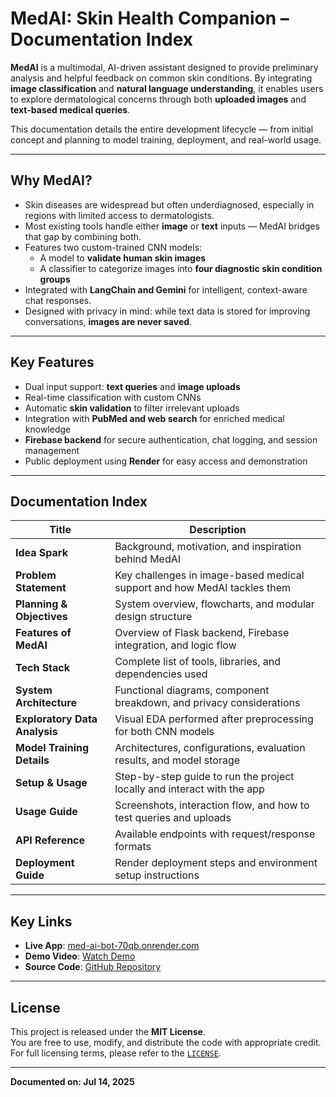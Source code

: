 # MedAI: Skin Health Companion – Documentation Index  

**MedAI** is a multimodal, AI-driven assistant designed to provide preliminary analysis and helpful feedback on common skin conditions. By integrating **image classification** and **natural language understanding**, it enables users to explore dermatological concerns through both **uploaded images** and **text-based medical queries**.

This documentation details the entire development lifecycle — from initial concept and planning to model training, deployment, and real-world usage.

---

## Why MedAI?

* Skin diseases are widespread but often underdiagnosed, especially in regions with limited access to dermatologists.
* Most existing tools handle either **image** or **text** inputs — MedAI bridges that gap by combining both.
* Features two custom-trained CNN models:
  * A model to **validate human skin images**
  * A classifier to categorize images into **four diagnostic skin condition groups**
* Integrated with **LangChain and Gemini** for intelligent, context-aware chat responses.
* Designed with privacy in mind: while text data is stored for improving conversations, **images are never saved**.

---

## Key Features

* Dual input support: **text queries** and **image uploads**
* Real-time classification with custom CNNs
* Automatic **skin validation** to filter irrelevant uploads
* Integration with **PubMed and web search** for enriched medical knowledge
* **Firebase backend** for secure authentication, chat logging, and session management
* Public deployment using **Render** for easy access and demonstration

---

## Documentation Index

| Title                         | Description                                                              |
| ----------------------------- | ------------------------------------------------------------------------ |
| **Idea Spark**                | Background, motivation, and inspiration behind MedAI                     |
| **Problem Statement**         | Key challenges in image-based medical support and how MedAI tackles them |
| **Planning & Objectives**     | System overview, flowcharts, and modular design structure                |
| **Features of MedAI**         | Overview of Flask backend, Firebase integration, and logic flow          |
| **Tech Stack**                | Complete list of tools, libraries, and dependencies used                 |
| **System Architecture**       | Functional diagrams, component breakdown, and privacy considerations     |
| **Exploratory Data Analysis** | Visual EDA performed after preprocessing for both CNN models             |
| **Model Training Details**    | Architectures, configurations, evaluation results, and model storage     |
| **Setup & Usage**             | Step-by-step guide to run the project locally and interact with the app  |
| **Usage Guide**               | Screenshots, interaction flow, and how to test queries and uploads       |
| **API Reference**             | Available endpoints with request/response formats                        |
| **Deployment Guide**          | Render deployment steps and environment setup instructions               |

---

## Key Links

* **Live App**: [med-ai-bot-70qb.onrender.com](https://med-ai-bot-70qb.onrender.com)
* **Demo Video**: [Watch Demo](https://vimeo.com/1101410221?share=copy)
* **Source Code**: [GitHub Repository](https://github.com/SAMxENGINEER/MedAI_Skin_)

---

## License

This project is released under the **MIT License**.  
You are free to use, modify, and distribute the code with appropriate credit. For full licensing terms, please refer to the [`LICENSE`](LICENSE).

---

**Documented on: Jul 14, 2025**


